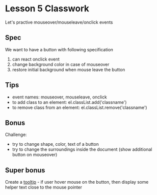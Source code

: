 # Lesson 5 Classwork

Let's practive mouseover/mouseleave/onclick events

## Spec

We want to have a button with following specification

1. can react onclick event
2. change background color in case of mouseover
3. restore initial background when mouse leave the button

## Tips

- event names: mouseover, mouseleave, onclick
- to add class to an element: el.classList.add('classname')
- to remove class from an element: el.classList.remove('classname')

## Bonus

Challenge:
- try to change shape, color, text of a button
- try to change the surroundings inside the document (show additional button on mouseover)

## Super bonus

Create a [tooltip](https://de.wikipedia.org/wiki/Tooltip) - if user hover mouse on the button, then display some helper text close to the mouse pointer
